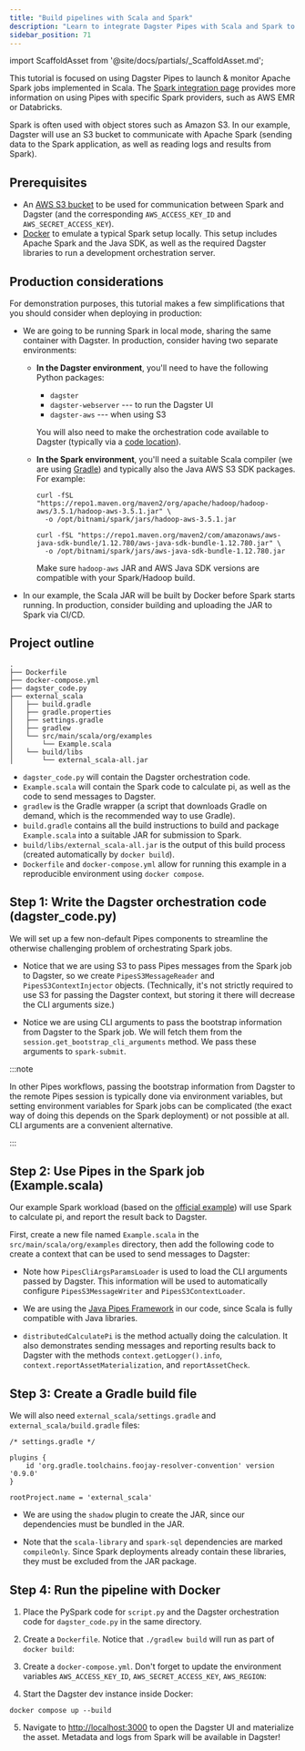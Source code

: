 ```yaml
---
title: "Build pipelines with Scala and Spark"
description: "Learn to integrate Dagster Pipes with Scala and Spark to orchestrate Spark and Scala jobs in a Dagster pipeline."
sidebar_position: 71
---
```


import ScaffoldAsset from '@site/docs/partials/\_ScaffoldAsset.md';

<ScaffoldAsset />

This tutorial is focused on using Dagster Pipes to launch & monitor Apache Spark jobs implemented in Scala. The [Spark integration page](/integrations/libraries/spark) provides more information on using Pipes with specific Spark providers, such as AWS EMR or Databricks.

Spark is often used with object stores such as Amazon S3. In our example, Dagster will use an S3
bucket to communicate with Apache Spark (sending data to the Spark application, as well as reading logs and results
from Spark).

## Prerequisites

- An [AWS S3 bucket](https://docs.aws.amazon.com/AmazonS3/latest/userguide/GetStartedWithS3.html) to be used for communication between Spark and Dagster (and the corresponding `AWS_ACCESS_KEY_ID` and `AWS_SECRET_ACCESS_KEY`).
- [Docker](https://docs.docker.com/get-started/get-docker/) to emulate a typical Spark setup locally.
  This setup includes Apache Spark and the Java SDK, as well as the required Dagster libraries to run a development orchestration server.

## Production considerations

For demonstration purposes, this tutorial makes a few simplifications that you should consider when deploying in production:

- We are going to be running Spark in local mode, sharing the same container with Dagster. In production, consider having two separate environments:

  - **In the Dagster environment**, you'll need to have the following Python packages:

    - `dagster`
    - `dagster-webserver` --- to run the Dagster UI
    - `dagster-aws` --- when using S3

    You will also need to make the orchestration code available to Dagster (typically via a [code location](/deployment/code-locations)).

  - **In the Spark environment**, you'll need a suitable Scala compiler (we are using [Gradle](https://gradle.org/)) and typically also the Java AWS S3 SDK packages. For example:

    ```shell
    curl -fSL "https://repo1.maven.org/maven2/org/apache/hadoop/hadoop-aws/3.5.1/hadoop-aws-3.5.1.jar" \
      -o /opt/bitnami/spark/jars/hadoop-aws-3.5.1.jar

    curl -fSL "https://repo1.maven.org/maven2/com/amazonaws/aws-java-sdk-bundle/1.12.780/aws-java-sdk-bundle-1.12.780.jar" \
      -o /opt/bitnami/spark/jars/aws-java-sdk-bundle-1.12.780.jar
    ```

    Make sure `hadoop-aws` JAR and AWS Java SDK versions are compatible with your Spark/Hadoop build.

- In our example, the Scala JAR will be built by Docker before Spark starts running. In production,
  consider building and uploading the JAR to Spark via CI/CD.

## Project outline

```
.
├── Dockerfile
├── docker-compose.yml
├── dagster_code.py
├── external_scala
│   ├── build.gradle
│   ├── gradle.properties
│   ├── settings.gradle
│   ├── gradlew
│   └── src/main/scala/org/examples
│       └── Example.scala
│   └── build/libs
│       └── external_scala-all.jar
```

- `dagster_code.py` will contain the Dagster orchestration code.
- `Example.scala` will contain the Spark code to calculate pi, as well as the code to send messages to Dagster.
- `gradlew` is the Gradle wrapper (a script that downloads Gradle on demand, which is the recommended way to use Gradle).
- `build.gradle` contains all the build instructions to build and package `Example.scala` into a suitable JAR for submission to Spark.
- `build/libs/external_scala-all.jar` is the output of this build process (created automatically by `docker build`).
- `Dockerfile` and `docker-compose.yml` allow for running this example in a reproducible environment using `docker compose`.

## Step 1: Write the Dagster orchestration code (dagster_code.py)

We will set up a few non-default Pipes components to streamline the otherwise challenging problem of orchestrating Spark jobs.

<CodeExample path="docs_snippets/docs_snippets/guides/dagster/dagster_pipes/scalaspark/dagster_code.py" title="src/<project_name>/defs/assets.py" />

* Notice that we are using S3 to pass Pipes messages from the Spark job to Dagster, so we create `PipesS3MessageReader` and `PipesS3ContextInjector` objects. (Technically, it's not strictly required to use S3 for passing the Dagster context, but storing it there will decrease the CLI arguments size.)

* Notice we are using CLI arguments to pass the bootstrap information from Dagster to the Spark job. We will fetch them from the `session.get_bootstrap_cli_arguments` method. We pass these arguments to `spark-submit`.

:::note

In other Pipes workflows, passing the bootstrap information from Dagster to the remote Pipes session is typically done via environment variables, but setting environment variables for Spark jobs can be complicated (the exact way of doing this depends on the Spark deployment) or not possible at all. CLI arguments are a convenient alternative.

:::

## Step 2: Use Pipes in the Spark job (Example.scala)

Our example Spark workload (based on the [official example](https://github.com/apache/spark/blob/master/examples/src/main/scala/org/apache/spark/examples/SparkPi.scala)) will use Spark to calculate pi, and report the result back to Dagster.

First, create a new file named `Example.scala` in the `src/main/scala/org/examples` directory, then add the following code to create a context that can be used to send messages to Dagster:

<CodeExample path="docs_snippets/docs_snippets/guides/dagster/dagster_pipes/scalaspark/Example.scala" />

* Note how `PipesCliArgsParamsLoader` is used to load the CLI arguments passed by Dagster. This information will be used to automatically configure `PipesS3MessageWriter` and `PipesS3ContextLoader`.

* We are using the [Java Pipes Framework](https://github.com/dagster-io/community-integrations/tree/main/libraries/pipes/implementations/java) in our code, since Scala is fully compatible with Java libraries.

* `distributedCalculatePi` is the method actually doing the calculation. It also demonstrates sending messages and reporting results back to Dagster with the methods `context.getLogger().info`, `context.reportAssetMaterialization`, and `reportAssetCheck`.

## Step 3: Create a Gradle build file

We will also need `external_scala/settings.gradle` and `external_scala/build.gradle` files:

```
/* settings.gradle */

plugins {
    id 'org.gradle.toolchains.foojay-resolver-convention' version '0.9.0'
}

rootProject.name = 'external_scala'

```

<CodeExample path="docs_snippets/docs_snippets/guides/dagster/dagster_pipes/scalaspark/build.gradle" />

* We are using the `shadow` plugin to create the JAR, since our dependencies must be bundled in the JAR.

* Note that the `scala-library` and `spark-sql` dependencies are marked `compileOnly`. Since Spark deployments
  already contain these libraries, they must be excluded from the JAR package.


## Step 4: Run the pipeline with Docker

1. Place the PySpark code for `script.py` and the Dagster orchestration code for `dagster_code.py` in the same directory.

2. Create a `Dockerfile`. Notice that `./gradlew build` will run as part of `docker build`:

<CodeExample path="docs_snippets/docs_snippets/guides/dagster/dagster_pipes/scalaspark/Dockerfile" />

3. Create a `docker-compose.yml`. Don't forget to update the environment variables `AWS_ACCESS_KEY_ID`, `AWS_SECRET_ACCESS_KEY`, `AWS_REGION`:

<CodeExample path="docs_snippets/docs_snippets/guides/dagster/dagster_pipes/scalaspark/docker-compose.yml" />

4. Start the Dagster dev instance inside Docker:

```shell
docker compose up --build
```

5. Navigate to [http://localhost:3000](http://localhost:3000) to open the Dagster UI and materialize the asset. Metadata and logs from Spark will be available in Dagster!

